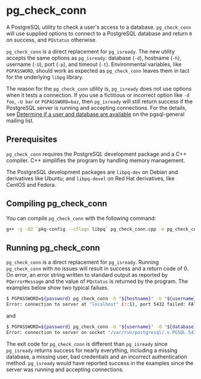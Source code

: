 # pg_check_conn

A PostgreSQL utility to check a user's access to a database. `pg_check_conn` will use supplied options to connect to a PostgreSQL database and return `0` on success, and `PQstatus` otherwise.

`pg_check_conn` is a direct replacement for `pg_isready`. The new utility accepts the same options as `pg_isready`: database (`-d`), hostname (`-h`), username (`-U`), port (`-p`), and timeout (`-t`). Environmental variables, like `PGPASSWORD`, should work as expected as `pg_check_conn` leaves them in tact for the underlying `libpg` library.

The reason for the `pg_check_conn` utility is, `pg_isready` does not use options when it tests a connection. If you use a fictitious or incorrect option like `-d foo`, `-U bar` or `PGPASSWORD=baz`, then `pg_isready` will still return success if the PostgreSQL server is running and accepting connections. For the details, see [Determine if a user and database are available](https://www.postgresql.org/message-id/CAH8yC8%3DfbU-DWSNso7qKDSNCj52hTop8ENKxF7_4a%3DhjY-nn6w%40mail.gmail.com) on the pgsql-general mailing list.

## Prerequisites

`pg_check_conn` requires the PostgreSQL development package and a C++ compiler. C++ simplifies the program by handling memory management.

The PostgreSQL development packages are `libpq-dev` on Debian and derivatives like Ubuntu; and `libpq-devel` on Red Hat derivatives, like CentOS and Fedora.

## Compiling pg_check_conn

You can compile `pg_check_conn` with the following command:

```bash
g++ -g -O2 `pkg-config --cflags libpq` pg_check_conn.cpp -o pg_check_conn `pkg-config --libs libpq`
```

## Running pg_check_conn

`pg_check_conn` is a direct replacement for `pg_isready`. Running `pg_check_conn` with no issues will result in success and a return code of 0. On error, an error string written to standard output as reported by `PQerrorMessage` and the value of `PQstatus` is returned by the program. The examples below show two typical failues.

```bash
$ PGPASSWORD=${password} pg_check_conn -h "${hostname}" -U "${username}" -d "${database}" -p "${port}"
Error: connection to server at "localhost" (::1), port 5432 failed: FATAL: Ident authentication failed for user "postgres"
```

and

```bash
$ PGPASSWORD=${password} pg_check_conn -U "${username}" -d "${database}" -p "${port}"
Error: connection to server on socket "/var/run/postgresql/.s.PGSQL.5432" failed: FATAL: Peer authentication failed for user "postgres"
```

The exit code for `pg_check_conn` is different than `pg_isready` since `pg_isready` returns success for nearly everything, including a missing database, a missing user, bad credentials and an incorrect authentication method. `pg_isready` would have reported success in the examples since the server was running and accepting connections.
